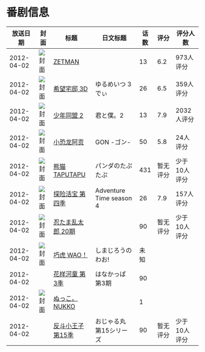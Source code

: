 # 番剧信息

|放送日期|封面|标题|日文标题|话数|评分|评分人数|
|---|---|---|---|---|---|---|
|2012-04-02|![封面](https://lain.bgm.tv/pic/cover/c/f3/e9/24738_81FPa.jpg)|[ZETMAN](https://bangumi.tv/subject/24738)||13|6.2|973人评分|
|2012-04-02|![封面](https://lain.bgm.tv/pic/cover/c/55/2f/26987_4v0yl.jpg)|[希望宅邸 3D](https://bangumi.tv/subject/26987)|ゆるめいつ 3でぃ|26|6.5|359人评分|
|2012-04-02|![封面](https://lain.bgm.tv/pic/cover/c/be/0b/29421_5R1KO.jpg)|[少年同盟 2](https://bangumi.tv/subject/29421)|君と僕。2|13|7.9|2032人评分|
|2012-04-02|![封面](https://lain.bgm.tv/pic/cover/c/ae/5e/36131_Sgw9w.jpg)|[小恐龙阿贡](https://bangumi.tv/subject/36131)|GON -ゴン-|50|5.8|24人评分|
|2012-04-02|![封面](https://lain.bgm.tv/pic/cover/c/08/8f/37345_NAx3y.jpg)|[熊猫TAPUTAPU](https://bangumi.tv/subject/37345)|パンダのたぷたぷ|431|暂无评分|少于10人评分|
|2012-04-02|![封面](https://lain.bgm.tv/pic/cover/c/c0/27/106656_7BDV4.jpg)|[探险活宝 第四季](https://bangumi.tv/subject/106656)|Adventure Time season 4|26|7.9|157人评分|
|2012-04-02|![封面](https://lain.bgm.tv/pic/cover/c/23/ef/161698_6l06A.jpg)|[忍たま乱太郎 20期](https://bangumi.tv/subject/161698)||90|暂无评分|少于10人评分|
|2012-04-02|![封面](https://lain.bgm.tv/pic/cover/c/6d/d0/212153_ah58m.jpg)|[巧虎 WAO！](https://bangumi.tv/subject/212153)|しまじろうのわお!|未知|||
|2012-04-02||[花样河童 第3季](https://bangumi.tv/subject/302439)|はなかっぱ 第3期|90|||
|2012-04-02|![封面](https://lain.bgm.tv/pic/cover/c/9b/44/378682_33ZY3.jpg)|[ぬっこ。NUKKO](https://bangumi.tv/subject/378682)||1|||
|2012-04-02||[反斗小王子 第15季](https://bangumi.tv/subject/416205)|おじゃる丸 第15シリーズ|90|暂无评分|少于10人评分|
